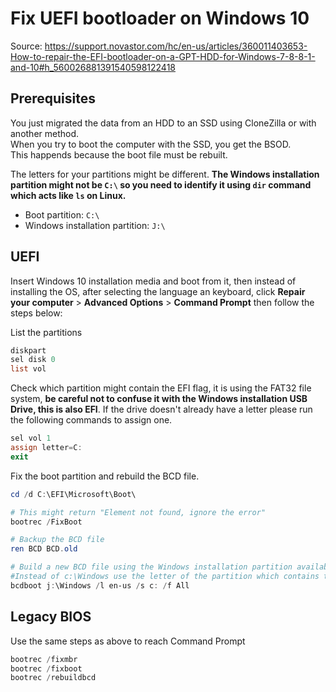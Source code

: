 # Fix UEFI bootloader on Windows 10

Source: <https://support.novastor.com/hc/en-us/articles/360011403653-How-to-repair-the-EFI-bootloader-on-a-GPT-HDD-for-Windows-7-8-8-1-and-10#h_560026881391540598122418>

## Prerequisites

You just migrated the data from an HDD to an SSD using CloneZilla or with another method.  
When you try to boot the computer with the SSD, you get the BSOD.  
This happends because the boot file must be rebuilt.  

The letters for your partitions might be different. __The Windows installation partition might not be ```C:\``` so you need to identify it using ```dir``` command which acts like ```ls``` on Linux.__

* Boot partition: ```C:\```
* Windows installation partition: ```J:\```

## UEFI

Insert Windows 10 installation media and boot from it, then instead of installing the OS, after selecting the language an keyboard, click __Repair your computer__ > __Advanced Options__ > __Command Prompt__ then follow the steps below:

List the partitions

```powershell
diskpart
sel disk 0
list vol
```

Check which partition might contain the EFI flag, it is using the FAT32 file system, __be careful not to confuse it with the Windows installation USB Drive, this is also EFI__. If the drive doesn't already have a letter please run the following commands to assign one.

```powershell
sel vol 1
assign letter=C:
exit
```

Fix the boot partition and rebuild the BCD file.

```powershell
cd /d C:\EFI\Microsoft\Boot\ 

# This might return "Element not found, ignore the error"
bootrec /FixBoot

# Backup the BCD file
ren BCD BCD.old

# Build a new BCD file using the Windows installation partition available on the disk
#Instead of c:\Windows use the letter of the partition which contains the Windows installation
bcdboot j:\Windows /l en-us /s c: /f All
```

## Legacy BIOS

Use the same steps as above to reach Command Prompt

```powershell
bootrec /fixmbr
bootrec /fixboot
bootrec /rebuildbcd
```
